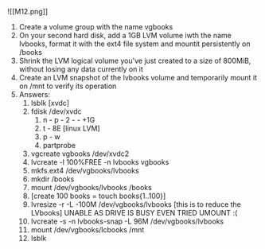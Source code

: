 ![[M12.png]]

1. Create a volume group with the name vgbooks
2. On your second hard disk, add a 1GB LVM volume iwth the name lvbooks, format it with the ext4 file system and mountit persistently on /books
3. Shrink the LVM logical volume you've just created to a size of 800MiB, without losing any data currently on it
4. Create an LVM snapshot of the lvbooks volume and temporarily mount it on /mnt to verify its operation
5. Answers:
	1. lsblk [xvdc]
	2. fdisk /dev/xvdc
		1. n - p - 2 -  - +1G
		2. t - 8E [linux LVM]
		3. p - w
		4. partprobe
	3. vgcreate vgbooks /dev/xvdc2
	4. lvcreate -l 100%FREE -n lvbooks vgbooks
	5. mkfs.ext4 /dev/vgbooks/lvbooks
	6. mkdir /books
	7. mount /dev/vgbooks/lvbooks /books 
	8. [create 100 books = touch books{1..100}]
	9. lvresize -r -L -100M /dev/vgbooks/lvbooks [this is to reduce the LVbooks] UNABLE AS DRIVE IS BUSY EVEN TRIED UMOUNT :(
	10. lvcreate -s -n lvbooks-snap -L 96M /dev/vgbooks/lvbooks 
	11. mount /dev/vgbooks/lcbooks /mnt
	12. lsblk